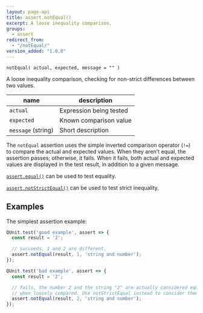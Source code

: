 ```yaml
---
layout: page-api
title: assert.notEqual()
excerpt: A loose inequality comparison.
groups:
  - assert
redirect_from:
  - "/notEqual/"
version_added: "1.0.0"
---
```


`notEqual( actual, expected, message = "" )`

A loose inequality comparison, checking for non-strict differences between two values.

| name | description |
|------|-------------|
| `actual` | Expression being tested |
| `expected` | Known comparison value |
| `message` (string) | Short description |

The `notEqual` assertion uses the simple inverted comparison operator (`!=`) to compare the actual and expected values. When they aren't equal, the assertion passes; otherwise, it fails. When it fails, both actual and expected values are displayed in the test result, in addition to a given message.

[`assert.equal()`](./equal.md) can be used to test equality.

[`assert.notStrictEqual()`](./notStrictEqual.md) can be used to test strict inequality.

## Examples

The simplest assertion example:

```js
QUnit.test('good example', assert => {
  const result = '2';

  // succeeds, 1 and 2 are different.
  assert.notEqual(result, 1, 'string and number');
});

QUnit.test('bad example', assert => {
  const result = '2';

  // fails, the number 2 and the string "2" are actually considered equal
  // when loosely compared. Use notStrictEqual instead to consider them different
  assert.notEqual(result, 2, 'string and number');
});
```
